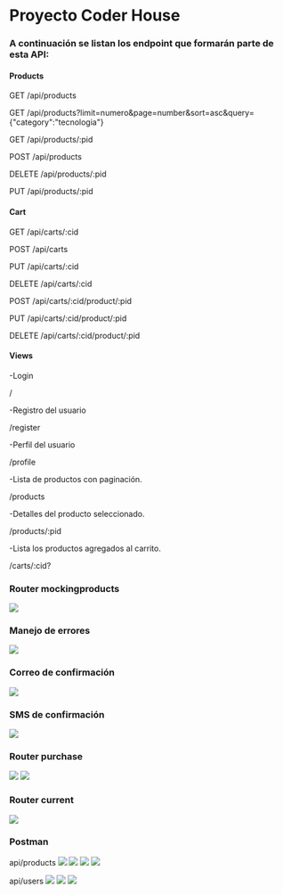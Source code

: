 # Proyecto Coder House

### A continuación se listan los endpoint que formarán parte de esta API:

#### Products
GET /api/products

GET /api/products?limit=numero&page=number&sort=asc&query={"category":"tecnologia"}

GET /api/products/:pid

POST /api/products

DELETE /api/products/:pid

PUT /api/products/:pid

#### Cart
GET /api/carts/:cid

POST /api/carts

PUT /api/carts/:cid

DELETE /api/carts/:cid

POST /api/carts/:cid/product/:pid

PUT /api/carts/:cid/product/:pid

DELETE /api/carts/:cid/product/:pid


#### Views 
-Login

/

-Registro del usuario

/register

-Perfil del usuario

/profile

-Lista de productos con paginación.

/products

-Detalles del producto seleccionado.

/products/:pid

-Lista los productos agregados al carrito.

/carts/:cid?

### Router mockingproducts
![](./img/router-mockingproducts.png)


### Manejo de errores
![](./img/error-trying-create-product.png)

### Correo de confirmación
![](./img/email-ticket.png)

### SMS de confirmación
![](./img/SMS-ticket.jpg)


### Router purchase 
![](./img/router-purchase-1.png)
![](./img/router-purchase-2.png)

### Router current 
![](./img/router-current.png)

### Postman
api/products
![](./img/postman-5.png)
![](./img/postman-4.png)
![](./img/postman-2.png)
![](./img/postman-3.png)

api/users
![](./img/postman-7.png)
![](./img/postman-6.png)
![](./img/postman-1.png)